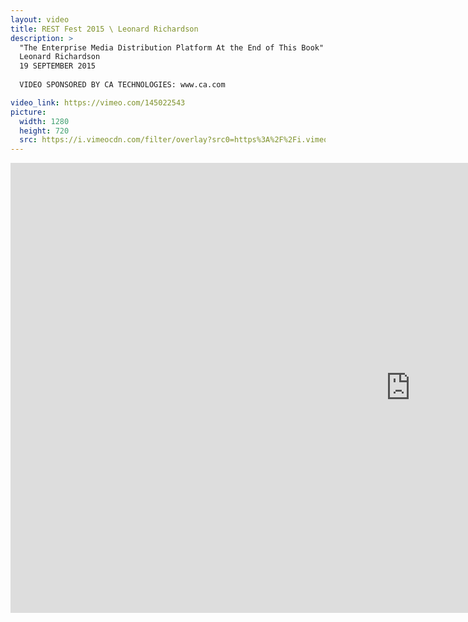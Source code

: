 ```yaml
---
layout: video
title: REST Fest 2015 \ Leonard Richardson
description: >
  "The Enterprise Media Distribution Platform At the End of This Book"
  Leonard Richardson
  19 SEPTEMBER 2015
  
  VIDEO SPONSORED BY CA TECHNOLOGIES: www.ca.com

video_link: https://vimeo.com/145022543
picture:
  width: 1280
  height: 720
  src: https://i.vimeocdn.com/filter/overlay?src0=https%3A%2F%2Fi.vimeocdn.com%2Fvideo%2F543032041_1280x720.jpg&src1=http%3A%2F%2Ff.vimeocdn.com%2Fp%2Fimages%2Fcrawler_play.png
---
```

<iframe src="https://player.vimeo.com/video/145022543?title=0&byline=0&portrait=0&badge=0&autopause=0&player_id=0" width="1280" height="720" frameborder="0" title="REST Fest 2015 \ Leonard Richardson" webkitallowfullscreen mozallowfullscreen allowfullscreen></iframe>